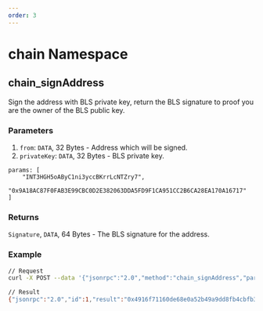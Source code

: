 ```yaml
---
order: 3
---
```


# chain Namespace

## chain_signAddress
Sign the address with BLS private key, return the BLS signature to proof you are the owner of the BLS public key.

### Parameters
   1. `from`: `DATA`, 32 Bytes - Address which will be signed.
   2. `privateKey`: `DATA`, 32 Bytes - BLS private key.

    params: [
        "INT3HGH5oAByC1ni3yccBKrrLcNTZry7",
        "0x9A18AC87F0FAB3E99CBC0D2E382063DDA5FD9F1CA951CC2B6CA28EA170A16717"
    ]

### Returns
`Signature`, `DATA`, 64 Bytes - The BLS signature for the address.


### Example

```bash
// Request
curl -X POST --data '{"jsonrpc":"2.0","method":"chain_signAddress","params":["INT3HGH5oAByC1ni3yccBKrrLcNTZry7", "0x9A18AC87F0FAB3E99CBC0D2E382063DDA5FD9F1CA951CC2B6CA28EA170A16717"],"id":1}' -H 'content-type: application/json;'

// Result
{"jsonrpc":"2.0","id":1,"result":"0x4916f71160de68e0a52b49a9dd8fb4cbfb30dd9074b9d0175eabcdab266a14366850d9b0562b7a7a1562d4b0322dba85d145cb087e74b377d58f2e05dc2046f1"}

```

